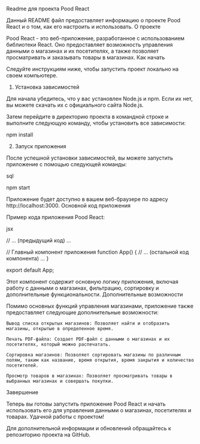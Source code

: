 Readme для проекта Pood React

Данный README файл предоставляет информацию о проекте Pood React и о том, как его настроить и использовать.
О проекте

Pood React - это веб-приложение, разработанное с использованием библиотеки React. Оно предоставляет возможность управления данными о магазинах и их посетителях, а также позволяет просматривать и заказывать товары в магазинах.
Как начать

Следуйте инструкциям ниже, чтобы запустить проект локально на своем компьютере.
1. Установка зависимостей

Для начала убедитесь, что у вас установлен Node.js и npm. Если их нет, вы можете скачать их с официального сайта Node.js.

Затем перейдите в директорию проекта в командной строке и выполните следующую команду, чтобы установить все зависимости:

npm install

2. Запуск приложения

После успешной установки зависимостей, вы можете запустить приложение с помощью следующей команды:

sql

npm start

Приложение будет доступно в вашем веб-браузере по адресу http://localhost:3000.
Основной код приложения

Пример кода приложения Pood React:

jsx

// ... (предыдущий код) ...

// Главный компонент приложения
function App() {
  // ... (остальной код компонента) ...
}

export default App;

Этот компонент содержит основную логику приложения, включая работу с данными о магазинах, фильтрацию, сортировку и дополнительные функциональности.
Дополнительные возможности

Помимо основных функций управления магазинами, приложение также предоставляет следующие дополнительные возможности:

    Вывод списка открытых магазинов: Позволяет найти и отобразить магазины, открытые в определенное время.

    Печать PDF-файла: Создает PDF-файл с данными о магазинах и их посетителях, который можно распечатать.

    Сортировка магазинов: Позволяет сортировать магазины по различным полям, таким как название, время открытия, время закрытия и количество посетителей.

    Просмотр товаров в магазинах: Позволяет просматривать товары в выбранных магазинах и совершать покупки.

Завершение

Теперь вы готовы запустить приложение Pood React и начать использовать его для управления данными о магазинах, посетителях и товарах. Удачной работы с проектом!

Для дополнительной информации и обновлений обращайтесь к репозиторию проекта на GitHub.
